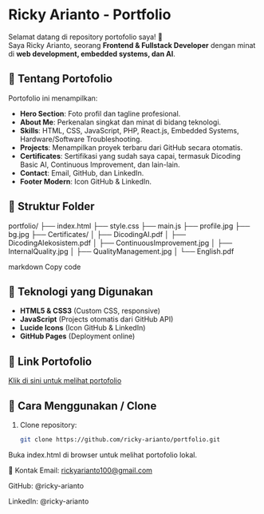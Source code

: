 # Ricky Arianto - Portfolio

Selamat datang di repository portofolio saya! 🎉  
Saya Ricky Arianto, seorang **Frontend & Fullstack Developer** dengan minat di **web development, embedded systems, dan AI**.

## 🔹 Tentang Portofolio
Portofolio ini menampilkan:

- **Hero Section**: Foto profil dan tagline profesional.  
- **About Me**: Perkenalan singkat dan minat di bidang teknologi.  
- **Skills**: HTML, CSS, JavaScript, PHP, React.js, Embedded Systems, Hardware/Software Troubleshooting.  
- **Projects**: Menampilkan proyek terbaru dari GitHub secara otomatis.  
- **Certificates**: Sertifikasi yang sudah saya capai, termasuk Dicoding Basic AI, Continuous Improvement, dan lain-lain.  
- **Contact**: Email, GitHub, dan LinkedIn.  
- **Footer Modern**: Icon GitHub & LinkedIn.

## 🔹 Struktur Folder
portfolio/
├── index.html
├── style.css
├── main.js
├── profile.jpg
├── bg.jpg
├── Certificates/
│ ├── DicodingAI.pdf
│ ├── DicodingAIekosistem.pdf
│ ├── ContinuousImprovement.jpg
│ ├── InternalQuality.jpg
│ ├── QualityManagement.jpg
│ └── English.pdf

markdown
Copy code

## 🔹 Teknologi yang Digunakan
- **HTML5 & CSS3** (Custom CSS, responsive)  
- **JavaScript** (Projects otomatis dari GitHub API)  
- **Lucide Icons** (Icon GitHub & LinkedIn)  
- **GitHub Pages** (Deployment online)  

## 🔹 Link Portofolio
[Klik di sini untuk melihat portofolio](https://ricky-arianto.github.io/)

## 🔹 Cara Menggunakan / Clone
1. Clone repository:  
   ```bash
   git clone https://github.com/ricky-arianto/portfolio.git
Buka index.html di browser untuk melihat portofolio lokal.

🔹 Kontak
Email: rickyarianto100@gmail.com

GitHub: @ricky-arianto

LinkedIn: @ricky-arianto
